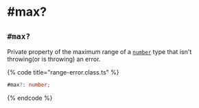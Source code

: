 # #max?

## `#max?`

Private property of the maximum range of a [`number`](https://developer.mozilla.org/en-US/docs/Web/JavaScript/Reference/Global\_Objects/Number) type that isn't throwing(or is throwing) an error.

{% code title="range-error.class.ts" %}
```typescript
#max?: number;
```
{% endcode %}
